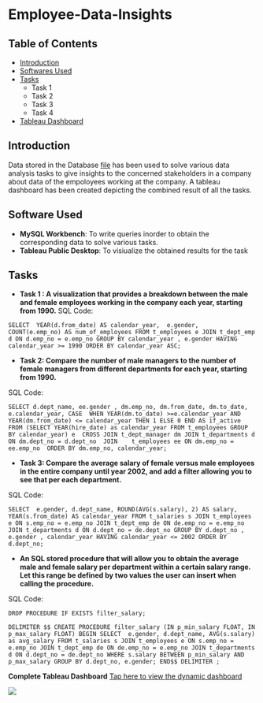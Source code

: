 # Employee-Data-Insights

 <!-- TABLE OF CONTENTS -->
## Table of Contents

* [Introduction](#introduction)
* [Softwares Used](#softwares-used)
* [Tasks](#tasks)
  * Task 1
  * Task 2
  * Task 3
  * Task 4
* [Tableau Dashboard](#tableau-dasboard)


<!-- INTRODUCTION -->
## Introduction
Data stored in the Database [file](https://www.dropbox.com/s/3czfpe0njsq868q/employees_mod.sql?dl=0) has been used to solve various data analysis tasks to give insights to the concerned stakeholders in a company about data of the empoloyees working at the company. A tableau dashboard has been created depicting the combined result of all the tasks.

<!-- SOFTWARE USED -->
## Software Used
* **MySQL Workbench**: To write queries inorder to obtain the corresponding data to solve various tasks.
*  **Tableau Public Desktop**: To visiualize the obtained results for the task

<!-- TASKS -->
## Tasks
* **Task 1 : A visualization that provides a breakdown between the male and female employees working in the company each year, starting from 1990.** 
  SQL Code:

 ` SELECT 
    YEAR(d.from_date) AS calendar_year, 
    e.gender, 
    COUNT(e.emp_no) AS num_of_employees
FROM
    t_employees e
        JOIN
    t_dept_emp d ON d.emp_no = e.emp_no
GROUP BY calendar_year , e.gender
HAVING calendar_year >= 1990
ORDER BY calendar_year ASC; `
 

* **Task 2: Compare the number of male managers to the number of female managers from different departments for each year, starting from 1990.**

SQL Code:

` SELECT d.dept_name, ee.gender , dm.emp_no, dm.from_date, dm.to_date, e.calendar_year,
CASE 
	WHEN YEAR(dm.to_date) >=e.calendar_year AND YEAR(dm.from_date) <= calendar_year THEN 1 ELSE 0
END AS if_active
FROM
	(SELECT YEAR(hire_date) as calendar_year FROM t_employees GROUP BY calendar_year) e 
CROSS JOIN t_dept_manager dm JOIN t_departments d ON dm.dept_no = d.dept_no 
							JOIN 	t_employees ee ON dm.emp_no = ee.emp_no 
                            ORDER BY dm.emp_no, calendar_year; `
			    


* **Task 3: Compare the average salary of female versus male employees in the entire company until year 2002, and add a filter allowing you to see that per each department.**

SQL Code:

` SELECT 
    e.gender,
    d.dept_name,
    ROUND(AVG(s.salary), 2) AS salary,
    YEAR(s.from_date) AS calendar_year
FROM
    t_salaries s
        JOIN
    t_employees e ON s.emp_no = e.emp_no
        JOIN
    t_dept_emp de ON de.emp_no = e.emp_no
        JOIN
    t_departments d ON d.dept_no = de.dept_no
GROUP BY d.dept_no , e.gender , calendar_year
HAVING calendar_year <= 2002
ORDER BY d.dept_no;  ` 

* **An SQL stored procedure that will allow you to obtain the average male and female salary per department within a certain salary range. Let this range be defined by two values the user can insert when calling the procedure.**

SQL Code:

` DROP PROCEDURE IF EXISTS filter_salary; `


`DELIMITER $$
CREATE PROCEDURE filter_salary (IN p_min_salary FLOAT, IN p_max_salary FLOAT)
BEGIN
SELECT 
    e.gender, d.dept_name, AVG(s.salary) as avg_salary
FROM
    t_salaries s
        JOIN
    t_employees e ON s.emp_no = e.emp_no
        JOIN
    t_dept_emp de ON de.emp_no = e.emp_no
        JOIN
    t_departments d ON d.dept_no = de.dept_no
    WHERE s.salary BETWEEN p_min_salary AND p_max_salary
GROUP BY d.dept_no, e.gender;
END$$
DELIMITER ; `



**Complete Tableau Dashboard** 
[Tap here to view the dynamic dashboard](https://public.tableau.com/views/Employeedatainsightsbasedongender/Dashboard1?:language=en-GB&:display_count=y&:origin=viz_share_link)

<div class='tableauPlaceholder' id='viz1617795390480' style='position: relative'><noscript><a href='#'><img alt=' ' src='https:&#47;&#47;public.tableau.com&#47;static&#47;images&#47;Em&#47;Employeedatainsightsbasedongender&#47;Dashboard1&#47;1_rss.png' style='border: none' /></a></noscript><object class='tableauViz'  style='display:none;'><param name='host_url' value='https%3A%2F%2Fpublic.tableau.com%2F' /> <param name='embed_code_version' value='3' /> <param name='site_root' value='' /><param name='name' value='Employeedatainsightsbasedongender&#47;Dashboard1' /><param name='tabs' value='yes' /><param name='toolbar' value='yes' /><param name='static_image' value='https:&#47;&#47;public.tableau.com&#47;static&#47;images&#47;Em&#47;Employeedatainsightsbasedongender&#47;Dashboard1&#47;1.png' /> <param name='animate_transition' value='yes' /><param name='display_static_image' value='yes' /><param name='display_spinner' value='yes' /><param name='display_overlay' value='yes' /><param name='display_count' value='yes' /><param name='language' value='en-GB' /></object></div>                



